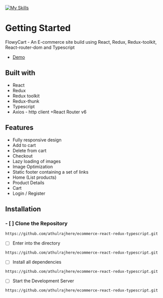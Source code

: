 [![My Skills](https://skillicons.dev/icons?i=vite,react,redux,ts)](https://skillicons.dev)

# Getting Started

FlowyCart - An E-commerce site build using React, Redux, Redux-toolkit, React-router-dom and Typescript

- [Demo](https://flowy-cart.vercel.app/)

## Built with

+ React
+ Redux
+ Redux toolkit
+ Redux-thunk
+ Typescript
+ Axios - http client
+React Router v6

## Features

+ Fully responsive design
+ Add to cart
+ Delete from cart
+ Checkout
+ Lazy loading of images
+ Image Optimization
+ Static footer containing a set of links
+ Home (List products)
+ Product Details
+ Cart
+ Login / Register

## Installation

### - [ ] Clone the Repository
```
https://github.com/athulrajhere/ecommerce-react-redux-typescript.git
```
- [ ] Enter into the directory
```
https://github.com/athulrajhere/ecommerce-react-redux-typescript.git
```
- [ ] Install all dependencies
```
https://github.com/athulrajhere/ecommerce-react-redux-typescript.git
```
- [ ] Start the Development Server
```
https://github.com/athulrajhere/ecommerce-react-redux-typescript.git
```
